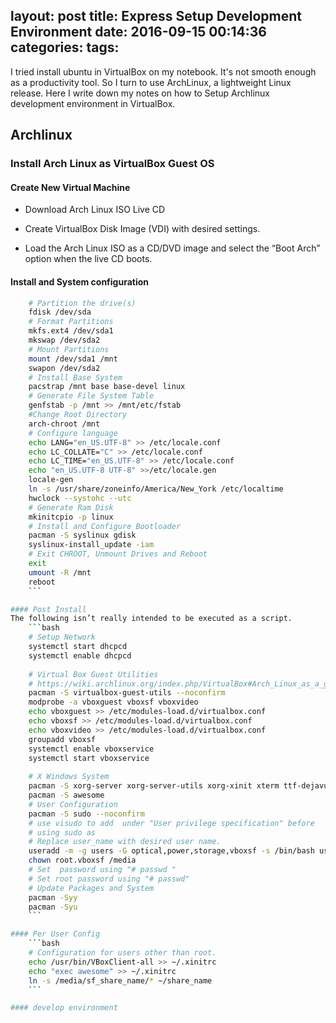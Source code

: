 layout: post
title: Express Setup Development Environment
date: 2016-09-15 00:14:36
categories:
tags:
---

I tried install ubuntu in VirtualBox on my notebook. It's not smooth enough as a productivity tool. So I turn to use ArchLinux, a lightweight Linux release. Here I write down my notes on how to Setup Archlinux development environment in VirtualBox.

<!--more-->
## Archlinux

### Install Arch Linux as VirtualBox Guest OS

#### Create New Virtual Machine

- Download Arch Linux ISO Live CD

- Create VirtualBox Disk Image (VDI) with desired settings.

- Load the Arch Linux ISO as a CD/DVD image and select the “Boot Arch” option when the live CD boots.


#### Install and System configuration

```bash
    # Partition the drive(s)
    fdisk /dev/sda
    # Format Partitions
    mkfs.ext4 /dev/sda1
    mkswap /dev/sda2
    # Mount Partitions
    mount /dev/sda1 /mnt
    swapon /dev/sda2
    # Install Base System
    pacstrap /mnt base base-devel linux
    # Generate File System Table
    genfstab -p /mnt >> /mnt/etc/fstab
    #Change Root Directory
    arch-chroot /mnt
    # Configure language
    echo LANG="en_US.UTF-8" >> /etc/locale.conf
    echo LC_COLLATE="C" >> /etc/locale.conf
    echo LC_TIME="en_US.UTF-8" >> /etc/locale.conf
    echo "en_US.UTF-8 UTF-8" >>/etc/locale.gen
    locale-gen
    ln -s /usr/share/zoneinfo/America/New_York /etc/localtime
    hwclock --systohc --utc
    # Generate Ram Disk
    mkinitcpio -p linux
    # Install and Configure Bootloader
    pacman -S syslinux gdisk
    syslinux-install_update -iam
    # Exit CHROOT, Unmount Drives and Reboot
    exit
    umount -R /mnt
    reboot
    ```

#### Post Install
The following isn’t really intended to be executed as a script.
    ```bash
    # Setup Network
    systemctl start dhcpcd
    systemctl enable dhcpcd
    
    # Virtual Box Guest Utilities
    # https://wiki.archlinux.org/index.php/VirtualBox#Arch_Linux_as_a_guest_in_a_Virtual_Machine
    pacman -S virtualbox-guest-utils --noconfirm
    modprobe -a vboxguest vboxsf vboxvideo
    echo vboxguest >> /etc/modules-load.d/virtualbox.conf
    echo vboxsf >> /etc/modules-load.d/virtualbox.conf
    echo vboxvideo >> /etc/modules-load.d/virtualbox.conf
    groupadd vboxsf
    systemctl enable vboxservice
    systemctl start vboxservice
    
    # X Windows System
    pacman -S xorg-server xorg-server-utils xorg-xinit xterm ttf-dejavu --noconfirm
    pacman -S awesome
    # User Configuration
    pacman -S sudo --noconfirm
    # use visudo to add  under "User privilege specification" before
    # using sudo as
    # Replace user_name with desired user name.
    useradd -m -g users -G optical,power,storage,vboxsf -s /bin/bash user_name
    chown root.vboxsf /media
    # Set  password using "# passwd "
    # Set root password using "# passwd"
    # Update Packages and System
    pacman -Syy
    pacman -Syu
    ```

#### Per User Config
    ```bash
    # Configuration for users other than root.
    echo /usr/bin/VBoxClient-all >> ~/.xinitrc
    echo "exec awesome" >> ~/.xinitrc
    ln -s /media/sf_share_name/* ~/share_name
    ```

#### develop environment


